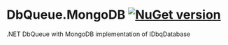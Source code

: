 # DbQueue.MongoDB [![NuGet version](https://badge.fury.io/nu/DbQueue.MongoDB.svg)](http://badge.fury.io/nu/DbQueue.MongoDB)
.NET DbQueue with MongoDB implementation of IDbqDatabase

